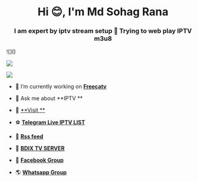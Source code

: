 



<h1 align="center">Hi 😊, I'm Md Sohag Rana</h1>
<h3 align="center">I am expert by iptv stream setup 📡 Trying to web play IPTV m3u8</h3>
![]()
<p align="left"> <img src="https://hit.yhype.me/github/profile?user_id=67639702"  /> </p>
<p align="left"> <img src="https://komarev.com/ghpvc/?username=sohag1192&label=Profile%20views&color=0e75b6&style=flat"  /> </p>

- 🔭 I’m currently working on [**Freecatv**](https://sohagfx.blogspot.com/)


- 💬 Ask me about **IPTV **


- 📡 [**Visit **](https://sohagfx.blogspot.com/)
- ⚽ [**Telegram Live IPTV LIST**](https://t.me/bdixiptvm3u8)
- 🤝 [**Rss feed**](https://t.me/bdixiptvm3u8)
- 🏏 [**BDIX TV SERVER**](https://t.me/bdixiptvm3u8)
- 🌼 [**Facebook Group**](https://t.me/bdixiptvm3u8)
- 🌎 [**Whatsapp Group**](https://t.me/bdixiptvm3u8)
